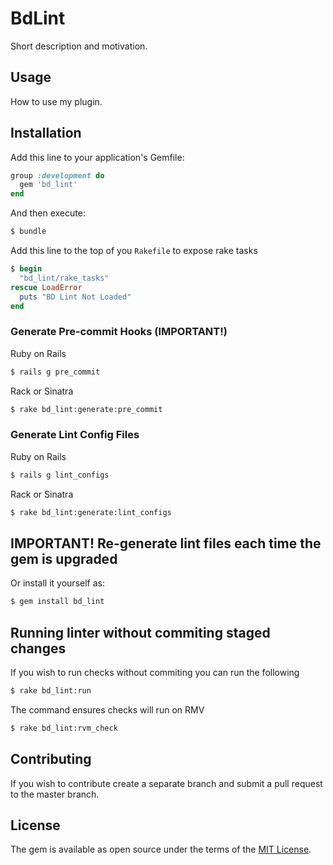 # BdLint
Short description and motivation.

## Usage
How to use my plugin.

## Installation
Add this line to your application's Gemfile:

```ruby
group :development do
  gem 'bd_lint'
end
```

And then execute:
```bash
$ bundle
```

Add this line to the top of you `Rakefile` to expose rake tasks
```ruby
$ begin
  "bd_lint/rake_tasks"
rescue LoadError
  puts "BD Lint Not Loaded"
end
```

### Generate Pre-commit Hooks (IMPORTANT!)

Ruby on Rails
```bash
$ rails g pre_commit
```

Rack or Sinatra
```bash
$ rake bd_lint:generate:pre_commit
```

### Generate Lint Config Files

Ruby on Rails
```bash
$ rails g lint_configs
```

Rack or Sinatra
```bash
$ rake bd_lint:generate:lint_configs
```

## IMPORTANT! Re-generate lint files each time the gem is upgraded

Or install it yourself as:
```bash
$ gem install bd_lint
```

## Running linter without commiting staged changes

If you wish to run checks without commiting you can run the following
```bash
$ rake bd_lint:run
```

The command ensures checks will run on RMV
```bash
$ rake bd_lint:rvm_check
```

## Contributing
If you wish to contribute create a separate branch and submit a pull request to the master branch.

## License
The gem is available as open source under the terms of the [MIT License](http://opensource.org/licenses/MIT).
